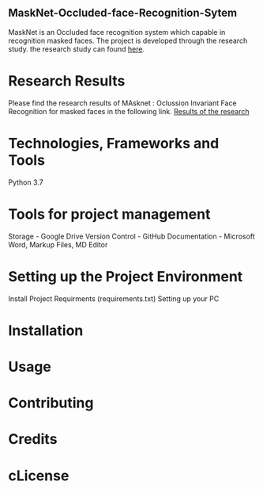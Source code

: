 ## MaskNet-Occluded-face-Recognition-Sytem
MaskNet is an Occluded face recognition system which capable in recognition masked faces. The  project is developed through the research study. the research study can found [here](). 

# Research Results
Please find the research results of MAsknet : Oclussion Invariant Face Recognition for masked faces in the following link. [Results of the research](https://www.researchgate.net/project/Face-Mask-Invariant-Face-Recognition-with-Identity-Verification)

# Technologies, Frameworks and Tools
Python 3.7

# Tools for project management
Storage - Google Drive
Version Control - GitHub
Documentation - Microsoft Word, Markup Files, MD Editor

# Setting up the Project Environment
Install Project Requirments (requirements.txt)
Setting up your PC

# Installation
# Usage
# Contributing
# Credits
# cLicense
